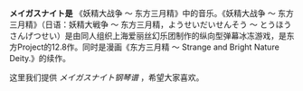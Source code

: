 

**メイガスナイト是** 《妖精大战争 ～ 东方三月精》中的音乐。《妖精大战争 ～ 东方三月精》（日语：妖精大戦争 ～ 东方三月精，ようせいだいせんそう ～
とうほうさんげつせい）是由同人组织上海爱丽丝幻乐团制作的纵向型弹幕冰冻游戏，是东方Project的12.8作。同时是漫画《东方三月精 ～ Strange
and Bright Nature Deity.》的续作。

  
这里我们提供 _メイガスナイト钢琴谱_ ，希望大家喜欢。

